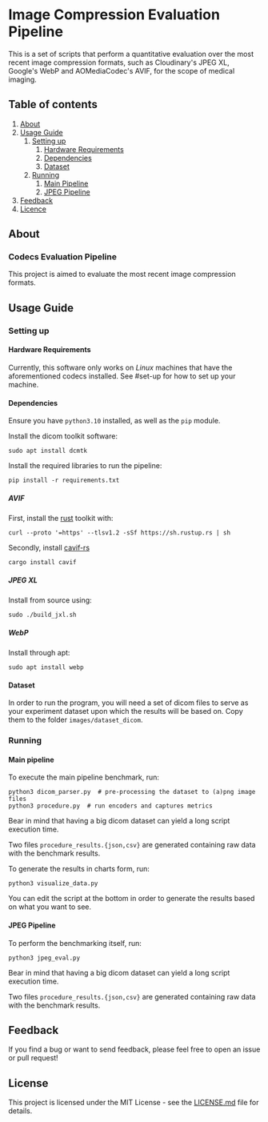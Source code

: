 # Image Compression Evaluation Pipeline

This is a set of scripts that perform a quantitative evaluation
over the most recent image compression formats, such as Cloudinary's
JPEG XL, Google's WebP and AOMediaCodec's AVIF, for the scope of
medical imaging.

## Table of contents
1. [About](#about)
2. [Usage Guide](#usage-guide)
   1. [Setting up](#setting-up)
      1. [Hardware Requirements](#hardware-requirements)
      2. [Dependencies](#dependencies)
      3. [Dataset](#dataset)
   2. [Running](#running)
      1. [Main Pipeline](#main-pipeline)
      2. [JPEG Pipeline](#jpeg-pipeline)
3. [Feedback](#feedback)
4. [Licence](#license)

## About

### Codecs Evaluation Pipeline

This project is aimed to evaluate the most recent image compression formats.

## Usage Guide

### Setting up

#### Hardware Requirements
Currently, this software only works on *Linux* machines that have the
aforementioned codecs installed. See #set-up for how to set up
your machine.

#### Dependencies

Ensure you have `python3.10` installed, as well as the `pip` module.

Install the dicom toolkit software:
```shell
sudo apt install dcmtk
```
Install the required libraries to run the pipeline:
```shell
pip install -r requirements.txt
```

##### AVIF

First, install the [rust](https://rust-lang.org/tools/install)
toolkit with:
```shell
curl --proto '=https' --tlsv1.2 -sSf https://sh.rustup.rs | sh
```
Secondly, install [cavif-rs](https://github.com/kornelski/cavif-rs)
```shell
cargo install cavif
```

##### JPEG XL
Install from source using:
```shell
sudo ./build_jxl.sh
```

##### WebP
Install through apt:
```shell
sudo apt install webp
```

#### Dataset

In order to run the program, you will need a set of dicom files to serve as your experiment
dataset upon which the results will be based on. Copy them to the folder `images/dataset_dicom`.

### Running

#### Main pipeline

To execute the main pipeline benchmark, run:
```shell
python3 dicom_parser.py  # pre-processing the dataset to (a)png image files
python3 procedure.py  # run encoders and captures metrics
```

Bear in mind that having a big dicom dataset can yield a long script execution time.

Two files `procedure_results.{json,csv}` are generated containing raw data with the benchmark results.


To generate the results in charts form, run:
```shell
python3 visualize_data.py
```
You can edit the script at the bottom in order to generate the results based on what you want to see.

#### JPEG Pipeline
To perform the benchmarking itself, run:
```shell
python3 jpeg_eval.py
```

Bear in mind that having a big dicom dataset can yield a long script execution time.

Two files `procedure_results.{json,csv}` are generated containing raw data with the benchmark results.

## Feedback
If you find a bug or want to send feedback, please feel free to open an issue or pull request!

## License
This project is licensed under the MIT License - see the [LICENSE.md](https://github.com/Almeida-a/ic-encoders-eval/blob/master/LICENSE) file for details.

